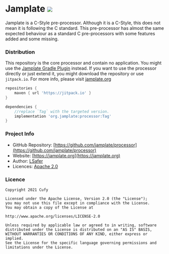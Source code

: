 # Jamplate [![](https://jitpack.io/v/org.jamplate/processor.svg)](https://jitpack.io/#org.jamplate/processor)

Jamplate is a C-Style pre-processor. Although it is a C-Style, this does not mean it is
following the C standard. This pre-processor has almost the same expected behaviour as a
standard C pre-processors with some features added and some missing.

### Distribution

This repository is the core processor and contain no application. You might use the
[Jamplate Gradle Plugin](https://github.com/jamplate/gradle) instead. If you want to use
the processor directly or just extend it, you might download the repository or
use `jitpack.io`. For more info, please visit [jamplate.org](https://jamplate.org)

```gradle
repositories {
	maven { url 'https://jitpack.io' }
}

dependencies {
	//replace `Tag` with the targeted version.
	implementation 'org.jamplate:processor:Tag'
}
```

### Project Info

- GitHub Repository:
  [https://github.com/jamplate/processor](https://github.com/jamplate/processor)
- Website: [https://jamplate.org](https://jamplate.org)
- Author: [LSafer](https://lsafer.net)
- Licences: [Apache 2.0](http://www.apache.org/licenses/LICENSE-2.0)

### Licence

    Copyright 2021 Cufy

    Licensed under the Apache License, Version 2.0 (the "License");
    you may not use this file except in compliance with the License.
    You may obtain a copy of the License at

    http://www.apache.org/licenses/LICENSE-2.0

    Unless required by applicable law or agreed to in writing, software
    distributed under the License is distributed on an "AS IS" BASIS,
    WITHOUT WARRANTIES OR CONDITIONS OF ANY KIND, either express or implied.
    See the License for the specific language governing permissions and
    limitations under the License.
